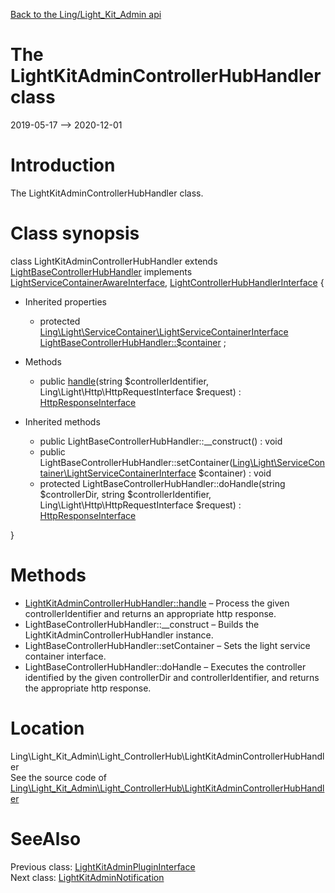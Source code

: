 [Back to the Ling/Light_Kit_Admin api](https://github.com/lingtalfi/Light_Kit_Admin/blob/master/doc/api/Ling/Light_Kit_Admin.md)



The LightKitAdminControllerHubHandler class
================
2019-05-17 --> 2020-12-01






Introduction
============

The LightKitAdminControllerHubHandler class.



Class synopsis
==============


class <span class="pl-k">LightKitAdminControllerHubHandler</span> extends [LightBaseControllerHubHandler](https://github.com/lingtalfi/Light_ControllerHub/blob/master/doc/api/Ling/Light_ControllerHub/ControllerHubHandler/LightBaseControllerHubHandler.md) implements [LightServiceContainerAwareInterface](https://github.com/lingtalfi/Light/blob/master/doc/api/Ling/Light/ServiceContainer/LightServiceContainerAwareInterface.md), [LightControllerHubHandlerInterface](https://github.com/lingtalfi/Light_ControllerHub/blob/master/doc/api/Ling/Light_ControllerHub/ControllerHubHandler/LightControllerHubHandlerInterface.md) {

- Inherited properties
    - protected [Ling\Light\ServiceContainer\LightServiceContainerInterface](https://github.com/lingtalfi/Light/blob/master/doc/api/Ling/Light/ServiceContainer/LightServiceContainerInterface.md) [LightBaseControllerHubHandler::$container](#property-container) ;

- Methods
    - public [handle](https://github.com/lingtalfi/Light_Kit_Admin/blob/master/doc/api/Ling/Light_Kit_Admin/Light_ControllerHub/LightKitAdminControllerHubHandler/handle.md)(string $controllerIdentifier, Ling\Light\Http\HttpRequestInterface $request) : [HttpResponseInterface](https://github.com/lingtalfi/Light/blob/master/doc/api/Ling/Light/Http/HttpResponseInterface.md)

- Inherited methods
    - public LightBaseControllerHubHandler::__construct() : void
    - public LightBaseControllerHubHandler::setContainer([Ling\Light\ServiceContainer\LightServiceContainerInterface](https://github.com/lingtalfi/Light/blob/master/doc/api/Ling/Light/ServiceContainer/LightServiceContainerInterface.md) $container) : void
    - protected LightBaseControllerHubHandler::doHandle(string $controllerDir, string $controllerIdentifier, Ling\Light\Http\HttpRequestInterface $request) : [HttpResponseInterface](https://github.com/lingtalfi/Light/blob/master/doc/api/Ling/Light/Http/HttpResponseInterface.md)

}






Methods
==============

- [LightKitAdminControllerHubHandler::handle](https://github.com/lingtalfi/Light_Kit_Admin/blob/master/doc/api/Ling/Light_Kit_Admin/Light_ControllerHub/LightKitAdminControllerHubHandler/handle.md) &ndash; Process the given controllerIdentifier and returns an appropriate http response.
- LightBaseControllerHubHandler::__construct &ndash; Builds the LightKitAdminControllerHubHandler instance.
- LightBaseControllerHubHandler::setContainer &ndash; Sets the light service container interface.
- LightBaseControllerHubHandler::doHandle &ndash; Executes the controller identified by the given controllerDir and controllerIdentifier, and returns the appropriate http response.





Location
=============
Ling\Light_Kit_Admin\Light_ControllerHub\LightKitAdminControllerHubHandler<br>
See the source code of [Ling\Light_Kit_Admin\Light_ControllerHub\LightKitAdminControllerHubHandler](https://github.com/lingtalfi/Light_Kit_Admin/blob/master/Light_ControllerHub/LightKitAdminControllerHubHandler.php)



SeeAlso
==============
Previous class: [LightKitAdminPluginInterface](https://github.com/lingtalfi/Light_Kit_Admin/blob/master/doc/api/Ling/Light_Kit_Admin/LightKitAdminPlugin/LightKitAdminPluginInterface.md)<br>Next class: [LightKitAdminNotification](https://github.com/lingtalfi/Light_Kit_Admin/blob/master/doc/api/Ling/Light_Kit_Admin/Notification/LightKitAdminNotification.md)<br>
